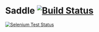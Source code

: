 # Saddle [![Build Status](https://travis-ci.org/codeparty/saddle.png)](https://travis-ci.org/codeparty/saddle)
[![Selenium Test Status](https://saucelabs.com/browser-matrix/saddle.svg)](https://saucelabs.com/u/saddle)

